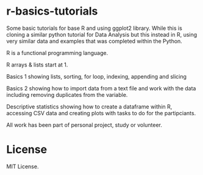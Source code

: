 # r-basics-tutorials

Some basic tutorials for base R and using ggplot2 library. While this is cloning a similar python tutorial for Data Analysis but this instead in R, using very similar data and examples that was completed within the Python. 

R is a functional programming language. 

R arrays & lists start at 1. 

Basics 1 showing lists, sorting, for loop, indexing, appending and slicing 

Basics 2 showing how to import data from a text file and work with the data including removing duplicates from the variable. 

Descriptive statistics showing how to create a dataframe within R, accessing CSV data and creating plots with tasks to do for the partipciants. 

All work has been part of personal project, study or volunteer. 


# License
MIT License. 

